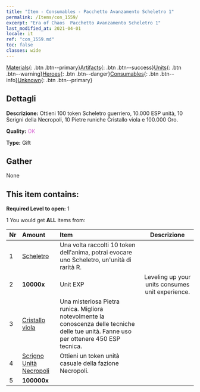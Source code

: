 ```yaml
---
title: "Item - Consumables - Pacchetto Avanzamento Scheletro 1"
permalink: /Items/con_1559/
excerpt: "Era of Chaos  Pacchetto Avanzamento Scheletro 1"
last_modified_at: 2021-04-01
locale: it
ref: "con_1559.md"
toc: false
classes: wide
---
```

 [Materials](/it/Items/){: .btn .btn--primary}[Artifacts](/it/Items/Artifacts/){: .btn .btn--success}[Units](/it/Items/Units/){: .btn .btn--warning}[Heroes](/it/Items/Heroes/){: .btn .btn--danger}[Consumables](/it/Items/Consumables/){: .btn .btn--info}[Unknown](/it/Items/Unknown/){: .btn .btn--primary}

## Dettagli
 **Descrizione:** Ottieni 100 token Scheletro guerriero, 10.000 ESP unità, 10 Scrigni della Necropoli, 10 Pietre runiche Cristallo viola e 100.000 Oro.

 **Quality:** <span style="color: #DA70D6">OK</span>

 **Type:** Gift

## Gather

  None

## This item contains:

 **Required Level to open:** 1

 1 You would get **ALL** items  from:

  | Nr | Amount |     Item    | Descrizione |
  |:---|:-------|:------------|:-----------:|
  | 1 | [Scheletro](/it/Items/unt_208/) | Una volta raccolti 10 token dell'anima, potrai evocare uno Scheletro, un'unità di rarità R. | 
  | 2 |  **10000x** | Unit EXP | Leveling up your units consumes unit experience.  | 
  | 3 | [Cristallo viola](/it/Items/con_720/) | Una misteriosa Pietra runica. Migliora notevolmente la conoscenza delle tecniche delle tue unità. Fanne uso per ottenere 450 ESP tecnica. | 
  | 4 | [Scrigno Unità Necropoli](/it/Items/con_1271/) | Ottieni un token unità casuale della fazione Necropoli. | 
  | 5 |  **100000x** | <i class="fas fa-coins"/> |  | 
